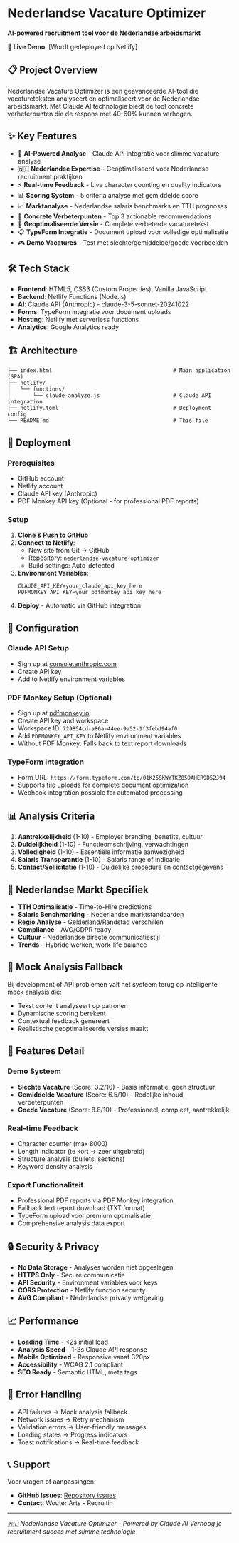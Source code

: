 # Nederlandse Vacature Optimizer

**AI-powered recruitment tool voor de Nederlandse arbeidsmarkt**

🚀 **Live Demo**: [Wordt gedeployed op Netlify]

## 📋 Project Overview

Nederlandse Vacature Optimizer is een geavanceerde AI-tool die vacatureteksten analyseert en optimaliseert voor de Nederlandse arbeidsmarkt. Met Claude AI technologie biedt de tool concrete verbeterpunten die de respons met 40-60% kunnen verhogen.

## ✨ Key Features

- 🤖 **AI-Powered Analyse** - Claude API integratie voor slimme vacature analyse
- 🇳🇱 **Nederlandse Expertise** - Geoptimaliseerd voor Nederlandse recruitment praktijken
- ⚡ **Real-time Feedback** - Live character counting en quality indicators
- 📊 **Scoring System** - 5 criteria analyse met gemiddelde score
- 📈 **Marktanalyse** - Nederlandse salaris benchmarks en TTH prognoses
- 🎯 **Concrete Verbeterpunten** - Top 3 actionable recommendations
- 📄 **Geoptimaliseerde Versie** - Complete verbeterde vacaturetekst
- 📋 **TypeForm Integratie** - Document upload voor volledige optimalisatie
- 🎮 **Demo Vacatures** - Test met slechte/gemiddelde/goede voorbeelden

## 🛠 Tech Stack

- **Frontend**: HTML5, CSS3 (Custom Properties), Vanilla JavaScript
- **Backend**: Netlify Functions (Node.js)
- **AI**: Claude API (Anthropic) - claude-3-5-sonnet-20241022
- **Forms**: TypeForm integratie voor document uploads
- **Hosting**: Netlify met serverless functions
- **Analytics**: Google Analytics ready

## 🏗 Architecture

```
├── index.html                                      # Main application (SPA)
├── netlify/
│   └── functions/
│       └── claude-analyze.js                       # Claude API integration
├── netlify.toml                                    # Deployment config
└── README.md                                       # This file
```

## 🚀 Deployment

### Prerequisites
- GitHub account
- Netlify account  
- Claude API key (Anthropic)
- PDF Monkey API key (Optional - for professional PDF reports)

### Setup
1. **Clone & Push to GitHub**
2. **Connect to Netlify**:
   - New site from Git → GitHub
   - Repository: `nederlandse-vacature-optimizer`
   - Build settings: Auto-detected
3. **Environment Variables**:
   ```
   CLAUDE_API_KEY=your_claude_api_key_here
   PDFMONKEY_API_KEY=your_pdfmonkey_api_key_here
   ```
4. **Deploy** - Automatic via GitHub integration

## 🔧 Configuration

### Claude API Setup
- Sign up at [console.anthropic.com](https://console.anthropic.com)
- Create API key
- Add to Netlify environment variables

### PDF Monkey Setup (Optional)
- Sign up at [pdfmonkey.io](https://pdfmonkey.io)
- Create API key and workspace
- Workspace ID: `729854cd-a86a-44ee-9a52-1f3febd94af0`
- Add `PDFMONKEY_API_KEY` to Netlify environment variables
- Without PDF Monkey: Falls back to text report downloads

### TypeForm Integration
- Form URL: `https://form.typeform.com/to/01K25SKWYTKZ05DAHER9D52J94`
- Supports file uploads for complete document optimization
- Webhook integration possible for automated processing

## 📊 Analysis Criteria

1. **Aantrekkelijkheid** (1-10) - Employer branding, benefits, cultuur
2. **Duidelijkheid** (1-10) - Functieomschrijving, verwachtingen  
3. **Volledigheid** (1-10) - Essentiële informatie aanwezigheid
4. **Salaris Transparantie** (1-10) - Salaris range of indicatie
5. **Contact/Sollicitatie** (1-10) - Duidelijke procedure en contactgegevens

## 🎯 Nederlandse Markt Specifiek

- **TTH Optimalisatie** - Time-to-Hire predictions
- **Salaris Benchmarking** - Nederlandse marktstandaarden
- **Regio Analyse** - Gelderland/Randstad verschillen
- **Compliance** - AVG/GDPR ready
- **Cultuur** - Nederlandse directe communicatiestijl
- **Trends** - Hybride werken, work-life balance

## 🔄 Mock Analysis Fallback

Bij development of API problemen valt het systeem terug op intelligente mock analysis die:
- Tekst content analyseert op patronen
- Dynamische scoring berekent
- Contextual feedback genereert
- Realistische geoptimaliseerde versies maakt

## 📱 Features Detail

### Demo Systeem
- **Slechte Vacature** (Score: 3.2/10) - Basis informatie, geen structuur
- **Gemiddelde Vacature** (Score: 6.5/10) - Redelijke inhoud, verbeterpunten
- **Goede Vacature** (Score: 8.8/10) - Professioneel, compleet, aantrekkelijk

### Real-time Feedback
- Character counter (max 8000)
- Length indicator (te kort → zeer uitgebreid)  
- Structure analysis (bullets, sections)
- Keyword density analysis

### Export Functionaliteit
- Professional PDF reports via PDF Monkey integration
- Fallback text report download (TXT format)
- TypeForm upload voor premium optimalisatie
- Comprehensive analysis data export

## 🔒 Security & Privacy

- **No Data Storage** - Analyses worden niet opgeslagen
- **HTTPS Only** - Secure communicatie
- **API Security** - Environment variables voor keys
- **CORS Protection** - Netlify function security
- **AVG Compliant** - Nederlandse privacy wetgeving

## 📈 Performance

- **Loading Time** - <2s initial load
- **Analysis Speed** - 1-3s Claude API response
- **Mobile Optimized** - Responsive vanaf 320px
- **Accessibility** - WCAG 2.1 compliant
- **SEO Ready** - Semantic HTML, meta tags

## 🚨 Error Handling

- API failures → Mock analysis fallback  
- Network issues → Retry mechanism
- Validation errors → User-friendly messages
- Loading states → Progress indicators
- Toast notifications → Real-time feedback

## 📞 Support

Voor vragen of aanpassingen:
- **GitHub Issues**: [Repository issues](https://github.com/WouterArtsRecruitin/nederlandse-vacature-optimizer/issues)
- **Contact**: Wouter Arts - Recruitin

---

*🇳🇱 Nederlandse Vacature Optimizer - Powered by Claude AI*
*Verhoog je recruitment succes met slimme technologie*